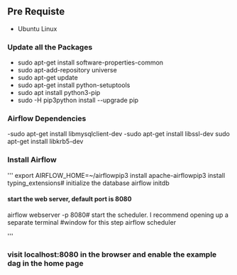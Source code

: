 ## Pre Requiste
- Ubuntu Linux

### Update all the Packages
- sudo apt-get install software-properties-common
- sudo apt-add-repository universe
- sudo apt-get update
- sudo apt-get install python-setuptools
- sudo apt install python3-pip
- sudo -H pip3python install --upgrade pip


### Airflow Dependencies
-sudo apt-get install libmysqlclient-dev
-sudo apt-get install libssl-dev
sudo apt-get install libkrb5-dev

### Install Airflow
''' export AIRFLOW_HOME=~/airflowpip3 install apache-airflowpip3 install typing_extensions# initialize the database
airflow initdb

#### start the web server, default port is 8080
airflow webserver -p 8080# start the scheduler. I recommend opening up a separate terminal #window for this step
airflow scheduler

'''

### visit localhost:8080 in the browser and enable the example dag in the home page
